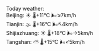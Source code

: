 Today weather:  
Beijing: ☀️   🌡️+11°C 🌬️↘7km/h  
Tianjin: 🌫  🌡️+16°C 🌬️↖4km/h  
Shijiazhuang: ☀️   🌡️+18°C 🌬️→5km/h  
Tangshan: ⛅️  🌡️+15°C 🌬️↙5km/h  
